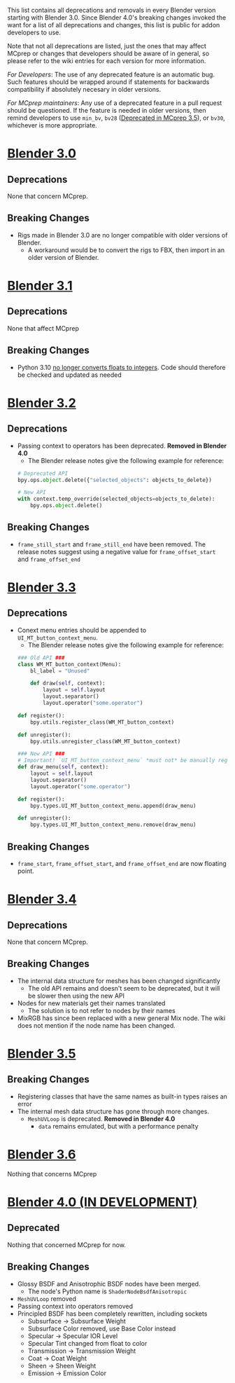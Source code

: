 This list contains all deprecations and removals in every Blender version starting with Blender 3.0. Since Blender 4.0's breaking changes invoked the want for a list of all deprecations and changes, this list is public for addon developers to use.

Note that not all deprecations are listed, just the ones that may affect MCprep or changes that developers should be aware of in general, so please refer to the wiki entries for each version for more information.

_For Developers_: The use of any deprecated feature is an automatic bug. Such features should be wrapped around if statements for backwards compatibility if absolutely necesary in older versions.

_For MCprep maintainers_: Any use of a deprecated feature in a pull request should be questioned. If the feature is needed in older versions, then remind developers to use `min_bv`, `bv28` ([Deprecated in MCprep 3.5](https://github.com/TheDuckCow/MCprep/pull/401)), or `bv30`, whichever is more appropriate.

# [Blender 3.0](https://wiki.blender.org/wiki/Reference/Release_Notes/3.0/Python_API)
## Deprecations
None that concern MCprep.

## Breaking Changes
- Rigs made in Blender 3.0 are no longer compatible with older versions of Blender. 
    - A workaround would be to convert the rigs to FBX, then import in an older version of Blender.

# [Blender 3.1](https://wiki.blender.org/wiki/Reference/Release_Notes/3.1/Python_API)
## Deprecations
None that affect MCprep

## Breaking Changes
- Python 3.10 [no longer converts floats to integers](https://github.com/python/cpython/issues/82180). Code should therefore be checked and updated as needed

# [Blender 3.2](https://wiki.blender.org/wiki/Reference/Release_Notes/3.2/Python_API)
## Deprecations
- Passing context to operators has been deprecated. **Removed in Blender 4.0**
    - The Blender release notes give the following example for reference:
    ```py
    # Deprecated API
    bpy.ops.object.delete({"selected_objects": objects_to_delete})

    # New API
    with context.temp_override(selected_objects=objects_to_delete):
        bpy.ops.object.delete()
    ```

## Breaking Changes
- `frame_still_start` and `frame_still_end` have been removed. The release notes suggest using a negative value for `frame_offset_start` and `frame_offset_end`

# [Blender 3.3](https://wiki.blender.org/wiki/Reference/Release_Notes/3.3/Python_API)
## Deprecations
- Conext menu entries should be appended to `UI_MT_button_context_menu`.
    - The Blender release notes give the following example for reference: 
    ```py
    ### Old API ###
    class WM_MT_button_context(Menu):
        bl_label = "Unused"

        def draw(self, context):
            layout = self.layout
            layout.separator()
            layout.operator("some.operator")

    def register():
        bpy.utils.register_class(WM_MT_button_context)

    def unregister():
        bpy.utils.unregister_class(WM_MT_button_context)

    ### New API ###
    # Important! `UI_MT_button_context_menu` *must not* be manually registered.
    def draw_menu(self, context):
        layout = self.layout
        layout.separator()
        layout.operator("some.operator")

    def register():
        bpy.types.UI_MT_button_context_menu.append(draw_menu)

    def unregister():
        bpy.types.UI_MT_button_context_menu.remove(draw_menu)
    ```

## Breaking Changes
- `frame_start`, `frame_offset_start`, and `frame_offset_end` are now floating point.

# [Blender 3.4](https://wiki.blender.org/wiki/Reference/Release_Notes/3.4/Python_API)
## Deprecations
None that concern MCprep.

## Breaking Changes
- The internal data structure for meshes has been changed significantly
    - The old API remains and doesn't seem to be deprecated, but it will be slower then using the new API
- Nodes for new materials get their names translated
    - The solution is to not refer to nodes by their names
- MixRGB has since been replaced with a new general Mix node. The wiki does not mention if the node name has been changed.

# [Blender 3.5](https://wiki.blender.org/wiki/Reference/Release_Notes/3.5/Python_API)
## Breaking Changes
- Registering classes that have the same names as built-in types raises an error
- The internal mesh data structure has gone through more changes.
    - `MeshUVLoop` is deprecated. **Removed in Blender 4.0**
        - `data` remains emulated, but with a performance penalty

# [Blender 3.6](https://wiki.blender.org/wiki/Reference/Release_Notes/3.6/Python_API)
Nothing that concerns MCprep

# [Blender 4.0 (IN DEVELOPMENT)](https://wiki.blender.org/wiki/Reference/Release_Notes/4.0/Python_API)
## Deprecated
Nothing that concerned MCprep for now.

## Breaking Changes
- Glossy BSDF and Anisotrophic BSDF nodes have been merged. 
    - The node's Python name is `ShaderNodeBsdfAnisotropic`
- `MeshUVLoop` removed
- Passing context into operators removed
- Principled BSDF has been completely rewritten, including sockets
    - Subsurface -> Subsurface Weight
    - Subsurface Color removed, use Base Color instead
    - Specular -> Specular IOR Level
    - Specular Tint changed from float to color
    - Transmission -> Transmission Weight
    - Coat -> Coat Weight
    - Sheen -> Sheen Weight
    - Emission -> Emission Color
